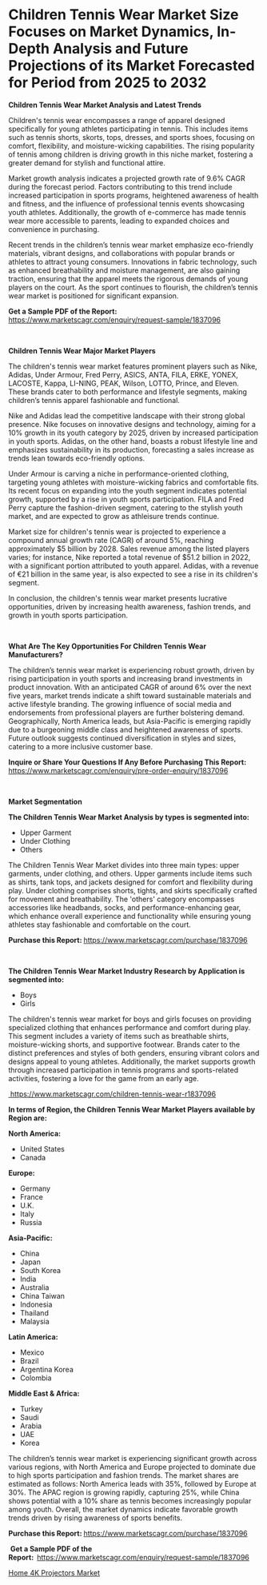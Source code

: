 <p><h1>Children Tennis Wear Market Size Focuses on Market Dynamics, In-Depth Analysis and Future Projections of its Market Forecasted for Period from 2025 to 2032</h1></p><p><strong>Children Tennis Wear Market Analysis and Latest Trends</strong></p>
<p><p>Children's tennis wear encompasses a range of apparel designed specifically for young athletes participating in tennis. This includes items such as tennis shorts, skorts, tops, dresses, and sports shoes, focusing on comfort, flexibility, and moisture-wicking capabilities. The rising popularity of tennis among children is driving growth in this niche market, fostering a greater demand for stylish and functional attire.</p><p>Market growth analysis indicates a projected growth rate of 9.6% CAGR during the forecast period. Factors contributing to this trend include increased participation in sports programs, heightened awareness of health and fitness, and the influence of professional tennis events showcasing youth athletes. Additionally, the growth of e-commerce has made tennis wear more accessible to parents, leading to expanded choices and convenience in purchasing.</p><p>Recent trends in the children’s tennis wear market emphasize eco-friendly materials, vibrant designs, and collaborations with popular brands or athletes to attract young consumers. Innovations in fabric technology, such as enhanced breathability and moisture management, are also gaining traction, ensuring that the apparel meets the rigorous demands of young players on the court. As the sport continues to flourish, the children’s tennis wear market is positioned for significant expansion.</p></p>
<p><strong>Get a Sample PDF of the Report:&nbsp;</strong> <a href="https://www.marketscagr.com/enquiry/request-sample/1837096?utm_campaign=3456&utm_medium=2&utm_source=Github&utm_content=ia&utm_term=05042025&utm_id=children-tennis-wear">https://www.marketscagr.com/enquiry/request-sample/1837096</a></p>
<p>&nbsp;</p>
<p><strong>Children Tennis Wear Major Market Players</strong></p>
<p><p>The children's tennis wear market features prominent players such as Nike, Adidas, Under Armour, Fred Perry, ASICS, ANTA, FILA, ERKE, YONEX, LACOSTE, Kappa, LI-NING, PEAK, Wilson, LOTTO, Prince, and Eleven. These brands cater to both performance and lifestyle segments, making children’s tennis apparel fashionable and functional.</p><p>Nike and Adidas lead the competitive landscape with their strong global presence. Nike focuses on innovative designs and technology, aiming for a 10% growth in its youth category by 2025, driven by increased participation in youth sports. Adidas, on the other hand, boasts a robust lifestyle line and emphasizes sustainability in its production, forecasting a sales increase as trends lean towards eco-friendly options.</p><p>Under Armour is carving a niche in performance-oriented clothing, targeting young athletes with moisture-wicking fabrics and comfortable fits. Its recent focus on expanding into the youth segment indicates potential growth, supported by a rise in youth sports participation. FILA and Fred Perry capture the fashion-driven segment, catering to the stylish youth market, and are expected to grow as athleisure trends continue.</p><p>Market size for children's tennis wear is projected to experience a compound annual growth rate (CAGR) of around 5%, reaching approximately $5 billion by 2028. Sales revenue among the listed players varies; for instance, Nike reported a total revenue of $51.2 billion in 2022, with a significant portion attributed to youth apparel. Adidas, with a revenue of €21 billion in the same year, is also expected to see a rise in its children's segment. </p><p>In conclusion, the children's tennis wear market presents lucrative opportunities, driven by increasing health awareness, fashion trends, and growth in youth sports participation.</p></p>
<p>&nbsp;</p>
<p><strong>What Are The Key Opportunities For Children Tennis Wear Manufacturers?</strong></p>
<p><p>The children’s tennis wear market is experiencing robust growth, driven by rising participation in youth sports and increasing brand investments in product innovation. With an anticipated CAGR of around 6% over the next five years, market trends indicate a shift toward sustainable materials and active lifestyle branding. The growing influence of social media and endorsements from professional players are further bolstering demand. Geographically, North America leads, but Asia-Pacific is emerging rapidly due to a burgeoning middle class and heightened awareness of sports. Future outlook suggests continued diversification in styles and sizes, catering to a more inclusive customer base.</p></p>
<p><strong>Inquire or Share Your Questions If Any Before Purchasing This Report:</strong> <a href="https://www.marketscagr.com/enquiry/pre-order-enquiry/1837096?utm_campaign=3456&utm_medium=2&utm_source=Github&utm_content=ia&utm_term=05042025&utm_id=children-tennis-wear">https://www.marketscagr.com/enquiry/pre-order-enquiry/1837096</a></p>
<p>&nbsp;</p>
<p><strong>Market Segmentation</strong></p>
<p><strong>The Children Tennis Wear Market Analysis by types is segmented into:</strong></p>
<p><ul><li>Upper Garment</li><li>Under Clothing</li><li>Others</li></ul></p>
<p><p>The Children Tennis Wear Market divides into three main types: upper garments, under clothing, and others. Upper garments include items such as shirts, tank tops, and jackets designed for comfort and flexibility during play. Under clothing comprises shorts, tights, and skirts specifically crafted for movement and breathability. The 'others' category encompasses accessories like headbands, socks, and performance-enhancing gear, which enhance overall experience and functionality while ensuring young athletes stay fashionable and comfortable on the court.</p></p>
<p><strong>Purchase this Report:&nbsp;</strong><a href="https://www.marketscagr.com/purchase/1837096?utm_campaign=3456&utm_medium=2&utm_source=Github&utm_content=ia&utm_term=05042025&utm_id=children-tennis-wear">https://www.marketscagr.com/purchase/1837096</a></p>
<p>&nbsp;</p>
<p><strong>The Children Tennis Wear Market Industry Research by Application is segmented into:</strong></p>
<p><ul><li>Boys</li><li>Girls</li></ul></p>
<p><p>The children's tennis wear market for boys and girls focuses on providing specialized clothing that enhances performance and comfort during play. This segment includes a variety of items such as breathable shirts, moisture-wicking shorts, and supportive footwear. Brands cater to the distinct preferences and styles of both genders, ensuring vibrant colors and designs appeal to young athletes. Additionally, the market supports growth through increased participation in tennis programs and sports-related activities, fostering a love for the game from an early age.</p></p>
<p><a href="https://www.marketscagr.com/children-tennis-wear-r1837096?utm_campaign=3456&utm_medium=2&utm_source=Github&utm_content=ia&utm_term=05042025&utm_id=children-tennis-wear">&nbsp;https://www.marketscagr.com/children-tennis-wear-r1837096</a></p>
<p><strong>In terms of Region, the Children Tennis Wear Market Players available by Region are:</strong></p>
<p>
    <p> <strong> North America: </strong>
        <ul>
            <li>United States</li>
            <li>Canada</li>
        </ul>
        </p> 
    <p> <strong> Europe: </strong>
        <ul>
            <li>Germany</li>
            <li>France</li>
            <li>U.K.</li>
            <li>Italy</li>
            <li>Russia</li>
        </ul>
        </p> 
    <p> <strong> Asia-Pacific: </strong>
        <ul>
            <li>China</li>
            <li>Japan</li>
            <li>South Korea</li>
            <li>India</li>
            <li>Australia</li>
            <li>China Taiwan</li>
            <li>Indonesia</li>
            <li>Thailand</li>
            <li>Malaysia</li>
        </ul>
        </p> 
    <p> <strong> Latin America: </strong>
        <ul>
            <li>Mexico</li>
            <li>Brazil</li>
            <li>Argentina Korea</li>
            <li>Colombia</li>
        </ul>
        </p> 
    <p> <strong> Middle East & Africa: </strong>
        <ul>
            <li>Turkey</li>
            <li>Saudi</li>
            <li>Arabia</li>
            <li>UAE</li>
            <li>Korea</li>
        </ul>
    </p>
    </p>
<p><p>The children’s tennis wear market is experiencing significant growth across various regions, with North America and Europe projected to dominate due to high sports participation and fashion trends. The market shares are estimated as follows: North America leads with 35%, followed by Europe at 30%. The APAC region is growing rapidly, capturing 25%, while China shows potential with a 10% share as tennis becomes increasingly popular among youth. Overall, the market dynamics indicate favorable growth trends driven by rising awareness of sports benefits.</p></p>
<p><strong>Purchase this Report: </strong><a href="https://www.marketscagr.com/purchase/1837096?utm_campaign=3456&utm_medium=2&utm_source=Github&utm_content=ia&utm_term=05042025&utm_id=children-tennis-wear">https://www.marketscagr.com/purchase/1837096</a></p>
<p>&nbsp;<strong>Get a Sample PDF of the Report:&nbsp;&nbsp;</strong><a href="https://www.marketscagr.com/enquiry/request-sample/1837096?utm_campaign=3456&utm_medium=2&utm_source=Github&utm_content=ia&utm_term=05042025&utm_id=children-tennis-wear">https://www.marketscagr.com/enquiry/request-sample/1837096</a></p>
<p><strong></strong></p>
<p><p><a href="https://github.com/tanckfelli84/Market-Research-Report-List-1/blob/main/home-4k-projectors-market.md?utm_campaign=3456&utm_medium=2&utm_source=Github&utm_content=ia&utm_term=05042025&utm_id=children-tennis-wear">Home 4K Projectors Market</a></p></p>